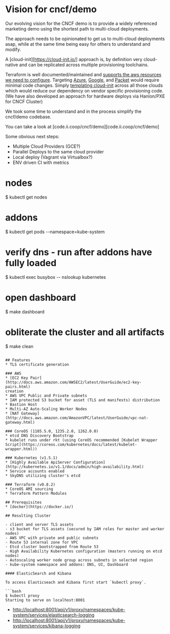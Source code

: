 # Vision for cncf/demo

Our evolving vision for the CNCF demo is to provide a widely referenced marketing demo using the shortest path to multi-cloud deployments.

The approach needs to be opinionated to get us to multi-cloud deployments asap, while at the same time being easy for others to understand and modify.

A [cloud-init][https://cloud-init.io/] approach is, by definition very cloud-native and can be replicated across multiple provisioning toolchains.

Terraform is well documented/maintained and [supports the aws resources we need to configure](https://www.terraform.io/docs/providers/aws/). Targeting [Azure](https://www.terraform.io/docs/providers/azure), [Google](https://www.terraform.io/docs/providers/google/), and [Packet](https://www.terraform.io/docs/providers/packet/) would require minimal code changes. Simply [templating cloud-init](https://www.terraform.io/docs/providers/template/d/cloudinit_config.html) across all those clouds which would reduce our dependency on vendor specific provisioning code. (We have also developed an approach for hardware deploys via Hanlon/PXE for CNCF Cluster)

We took some time to understand and in the process simplify the cncf/demo codebase.

You can take a look at [code.ii.coop/cncf/demo][code.ii.coop/cncf/demo]

Some obvious next steps:

- Multiple Cloud Providers (GCE?)
- Parallel Deploys to the same cloud provider
- Local deploy (Vagrant via Virtualbox?)
- ENV driven CI with metrics

# nodes
$ kubectl get nodes

# addons
$ kubectl get pods --namespace=kube-system

# verify dns - run after addons have fully loaded
$ kubectl exec busybox -- nslookup kubernetes

# open dashboard
$ make dashboard

# obliterate the cluster and all artifacts
$ make clean
```

## Features
* TLS certificate generation

### AWS
* [EC2 Key Pair](http://docs.aws.amazon.com/AWSEC2/latest/UserGuide/ec2-key-pairs.html)
creation
* AWS VPC Public and Private subnets
* IAM protected S3 bucket for asset (TLS and manifests) distribution
* Bastion Host
* Multi-AZ Auto-Scaling Worker Nodes
* [NAT Gateway](http://docs.aws.amazon.com/AmazonVPC/latest/UserGuide/vpc-nat-gateway.html)

### CoreOS (1185.5.0, 1235.2.0, 1262.0.0)
* etcd DNS Discovery Bootstrap
* kubelet runs under rkt (using CoreOS recommended [Kubelet Wrapper Script](https://coreos.com/kubernetes/docs/latest/kubelet-wrapper.html))

### Kubernetes (v1.5.1)
* [Highly Available ApiServer Configuration](http://kubernetes.io/v1.1/docs/admin/high-availability.html)
* Service accounts enabled
* SkyDNS utilizing cluster's etcd

### Terraform (v0.8.2)
* CoreOS AMI sourcing
* Terraform Pattern Modules

## Prerequisites
* [docker](https://docker.io/)

## Resulting Cluster

- client and server TLS assets
- s3 bucket for TLS assets (secured by IAM roles for master and worker nodes)
- AWS VPC with private and public subnets
- Route 53 internal zone for VPC
- Etcd cluster bootstrapped from Route 53
- High Availability Kubernetes configuration (masters running on etcd nodes)
- Autoscaling worker node group across subnets in selected region
- kube-system namespace and addons: DNS, UI, Dashboard

#### ElasticSearch and Kibana

To access Elasticseach and Kibana first start `kubectl proxy`.

```bash
$ kubectl proxy
Starting to serve on localhost:8001
```

* [http://localhost:8001/api/v1/proxy/namespaces/kube-system/services/elasticsearch-logging ](http://localhost:8001/api/v1/proxy/namespaces/kube-system/services/elasticsearch-logging)
* [http://localhost:8001/api/v1/proxy/namespaces/kube-system/services/kibana-logging](http://localhost:8001/api/v1/proxy/namespaces/kube-system/services/kibana-logging)

